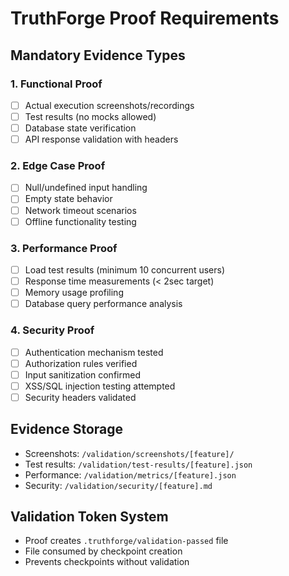 # TruthForge Proof Requirements

## Mandatory Evidence Types

### 1. Functional Proof
- [ ] Actual execution screenshots/recordings
- [ ] Test results (no mocks allowed)
- [ ] Database state verification
- [ ] API response validation with headers

### 2. Edge Case Proof  
- [ ] Null/undefined input handling
- [ ] Empty state behavior
- [ ] Network timeout scenarios
- [ ] Offline functionality testing

### 3. Performance Proof
- [ ] Load test results (minimum 10 concurrent users)
- [ ] Response time measurements (< 2sec target)
- [ ] Memory usage profiling
- [ ] Database query performance analysis

### 4. Security Proof
- [ ] Authentication mechanism tested
- [ ] Authorization rules verified
- [ ] Input sanitization confirmed
- [ ] XSS/SQL injection testing attempted
- [ ] Security headers validated

## Evidence Storage
- Screenshots: `/validation/screenshots/[feature]/`
- Test results: `/validation/test-results/[feature].json`
- Performance: `/validation/metrics/[feature].json`
- Security: `/validation/security/[feature].md`

## Validation Token System
- Proof creates `.truthforge/validation-passed` file
- File consumed by checkpoint creation
- Prevents checkpoints without validation

